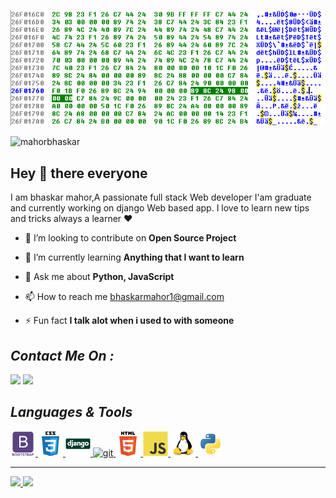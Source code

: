 ![](images/code.gif)
<p align="left"> <img src="https://komarev.com/ghpvc/?username=mahorbhaskar&label=Profile%20views&color=0e75b6&style=flat" alt="mahorbhaskar" /> </p>
<h2 align = "left">Hey 👋 there everyone </h2> 

I am bhaskar mahor,A passionate full stack Web developer I'am graduate and currently working on django Web based app.
I love to learn new tips and tricks always a learner ❤️
<br>

*  👯 I’m looking to contribute on **Open Source Project**

* 🌱 I’m currently learning **Anything that I want to learn**

* 💬 Ask me about **Python, JavaScript**

* 📫 How to reach me bhaskarmahor1@gmail.com

* ⚡ Fun fact **I talk alot when i used to with someone**


<h2 align= "left"> <i> Contact Me On : </i> </h2>
  <div>
  <a href="https://www.linkedin.com/in/bhaskarmahor" target="_blank"><img src="https://img.shields.io/badge/-LinkedIn-%230077B5?style=for-the-badge&logo=linkedin&logoColor=white" target="_blank"></a> 
   <a href="https://instagram.com/bhaskarmahor" target="_blank"><img src="https://img.shields.io/badge/-Instagram-%23E4405F?style=for-the-badge&logo=instagram&logoColor=white" target="_blank"></a>
  </div>
 
<h2 align="left"> <i>Languages & Tools </i> </h2>
<p align="left"> <a href="https://getbootstrap.com" target="_blank"> <img src="https://raw.githubusercontent.com/devicons/devicon/master/icons/bootstrap/bootstrap-plain-wordmark.svg" alt="bootstrap" width="40" height="40"/> </a> <a href="https://www.w3schools.com/css/" target="_blank"> <img src="https://raw.githubusercontent.com/devicons/devicon/master/icons/css3/css3-original-wordmark.svg" alt="css3" width="40" height="40"/> </a> <a href="https://www.djangoproject.com/" target="_blank"> <img src="https://raw.githubusercontent.com/devicons/devicon/master/icons/django/django-original.svg" alt="django" width="40" height="40"/> </a> <a href="https://git-scm.com/" target="_blank"> <img src="https://www.vectorlogo.zone/logos/git-scm/git-scm-icon.svg" alt="git" width="40" height="40"/> </a> <a href="https://www.w3.org/html/" target="_blank"> <img src="https://raw.githubusercontent.com/devicons/devicon/master/icons/html5/html5-original-wordmark.svg" alt="html5" width="40" height="40"/> </a> <a href="https://developer.mozilla.org/en-US/docs/Web/JavaScript" target="_blank"> <img src="https://raw.githubusercontent.com/devicons/devicon/master/icons/javascript/javascript-original.svg" alt="javascript" width="40" height="40"/> </a> <a href="https://www.linux.org/" target="_blank"> <img src="https://raw.githubusercontent.com/devicons/devicon/master/icons/linux/linux-original.svg" alt="linux" width="40" height="40"/> </a> <a href="https://www.python.org" target="_blank"> <img src="https://raw.githubusercontent.com/devicons/devicon/master/icons/python/python-original.svg" alt="python" width="40" height="40"/> </a> </p>

<hr>
<div>
  <a href="https://github.com/mahorbhaskar">
  <img height="180em" src="https://github-readme-stats.vercel.app/api?username=mahorbhaskar&show_icons=true&theme=radical&include_all_commits=true&count_private=true"/>
  <img height="180em" src="https://github-readme-stats.vercel.app/api/top-langs/?username=mahorbhaskar&layout=compact&langs_count=7&theme=radical"/>
</div>
